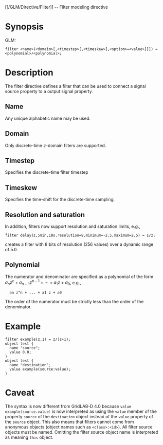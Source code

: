 [[/GLM/Directive/Filter]] -- Filter modeling directive

# Synopsis

GLM:

~~~
filter <name>(<domain>[,<timestep>[,<timeskew>[,<option>=<value>]]]) = <polynomial>/<polynomial>;
~~~

# Description

The filter directive defines a filter that can be used to connect a signal source property to a output signal property. 

## Name

Any unique alphabetic name may be used.

## Domain

Only discrete-time *z*-domain filters are supported.

## Timestep

Specifies the discrete-time filter timestep

## Timeskew

Specifies the time-shift for the discrete-time sampling.

## Resolution and saturation

In addition, filters now support resolution and saturation limits, e.g.,

~~~
filter delay(z,5min,10s,resolution=8,minimum=-2.5,maximum=2.5) = 1/z;
~~~

creates a filter with 8 bits of resolution (256 values) over a dynamic range of 5.0.

## Polynomial

The numerator and denominator are specified as a polynomial of the form $a_n z^n + a_{n-1} z^{n-1} + \cdots + a_1 z + a_0$, e.g.,

~~~
  an z^n + ... + a1 z + a0
~~~

The order of the numerator must be strictly less than the order of the denominator. 

# Example

~~~
filter example(z,1) = z/(z+1);
object test {
  name "source";
  value 0.0;
}
object test {
  name "destination";
  value example(source:value);
}
~~~

# Caveat

The syntax is now different from GridLAB-D 4.0 because `value example(source.value)` is now interpreted as using the `value` member of the property `source` of the `destination` object instead of the `value` property of the `source` object. This also means that filters cannot come from anonymous objects (object names such as `<class>:<id>`).  All filter source objects must be named.  Omitting the filter source object name is interpreted as meaning `this` object.

